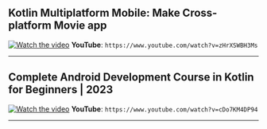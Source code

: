 ## Kotlin Multiplatform Mobile: Make Cross-platform Movie app
  [![Watch the video](https://img.youtube.com/vi/zHrXSWBH3Ms/0.jpg)](https://www.youtube.com/watch?v=zHrXSWBH3Ms)
  **YouTube**: `https://www.youtube.com/watch?v=zHrXSWBH3Ms`

---

## Complete Android Development Course in Kotlin for Beginners | 2023
  [![Watch the video](https://img.youtube.com/vi/cDo7KM4DP94/0.jpg)](https://www.youtube.com/watch?v=cDo7KM4DP94)
  **YouTube**: `https://www.youtube.com/watch?v=cDo7KM4DP94`

---
